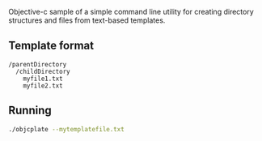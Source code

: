 Objective-c sample of a simple command line utility for creating directory structures and files from text-based templates.

## Template format

```text
/parentDirectory
  /childDirectory
    myfile1.txt
    myfile2.txt
```

## Running

```bash
./objcplate --mytemplatefile.txt
```
